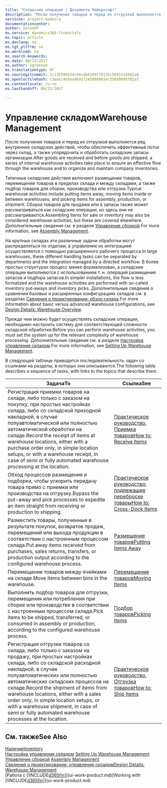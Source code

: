 ```yaml
---
title: "Складские операции | Документы Майкрософт"
description: "После получения товаров и перед их отгрузкой выполняется ряд внутренних складских действий, чтобы обеспечить эффективный поток через склад, а также упорядочить и обработать складские запасы организации."
services: project-madeira
documentationcenter: 
author: SorenGP
ms.service: dynamics365-financials
ms.topic: article
ms.devlang: na
ms.tgt_pltfrm: na
ms.workload: na
ms.search.keywords: 
ms.date: 08/15/2017
ms.author: sgroespe
ms.translationtype: HT
ms.sourcegitcommit: 2c13559bb3dc44cdb61697f5135c5b931e34d2a8
ms.openlocfilehash: c1ea1c4a5ea4b917243d60981ec35050895f82a7
ms.contentlocale: ru-ru
ms.lasthandoff: 09/22/2017

---
```

# <a name="warehouse-management"></a><span data-ttu-id="8e0e4-103">Управление складом</span><span class="sxs-lookup"><span data-stu-id="8e0e4-103">Warehouse Management</span></span>
<span data-ttu-id="8e0e4-104">После получения товаров и перед их отгрузкой выполняется ряд внутренних складских действий, чтобы обеспечить эффективный поток через склад, а также упорядочить и обработать складские запасы организации.</span><span class="sxs-lookup"><span data-stu-id="8e0e4-104">After goods are received and before goods are shipped, a series of internal warehouse activities take place to ensure an effective flow through the warehouse and to organize and maintain company inventories.</span></span>

<span data-ttu-id="8e0e4-105">Типичные складские действия включают размещение товаров, перемещение товаров в пределах склада и между складами, а также подбор товаров для сборки, производства или отгрузки.</span><span class="sxs-lookup"><span data-stu-id="8e0e4-105">Typical warehouse activities include putting items away, moving items inside or between warehouses, and picking items for assembly, production, or shipment.</span></span> <span data-ttu-id="8e0e4-106">Сборка товаров для продажи или в запасы также может рассматриваться как складские операции, но здесь они не рассматриваются.</span><span class="sxs-lookup"><span data-stu-id="8e0e4-106">Assembling items for sale or inventory may also be considered warehouse activities, but these are covered elsewhere.</span></span> <span data-ttu-id="8e0e4-107">Дополнительные сведения см. в разделе [Управление сборкой](assembly-assemble-items.md).</span><span class="sxs-lookup"><span data-stu-id="8e0e4-107">For more information, see [Assembly Management](assembly-assemble-items.md).</span></span>  

<span data-ttu-id="8e0e4-108">На крупных складах эти различные задачи обработки могут распределяться по отделам, а управление их интеграцией осуществляется с помощью расширенного рабочего процесса.</span><span class="sxs-lookup"><span data-stu-id="8e0e4-108">In large warehouses, these different handling tasks can be separated by departments and the integration managed by a directed workflow.</span></span> <span data-ttu-id="8e0e4-109">В более простых структурах процесс менее формализован, а складские операции выполняются с использованием т. н. операций размещения запасов и подбора запасов.</span><span class="sxs-lookup"><span data-stu-id="8e0e4-109">In simpler installations, the flow is less formalized and the warehouse activities are performed with so-called inventory put-aways and inventory picks.</span></span> <span data-ttu-id="8e0e4-110">Дополнительные сведения о сравнении базовых и расширенных конфигурациях складов см. в разделах [Сведения о проектировании: обзор склада](design-details-warehouse-overview.md).</span><span class="sxs-lookup"><span data-stu-id="8e0e4-110">For more information about basic versus advanced warehouse configurations, see [Design Details: Warehouse Overview](design-details-warehouse-overview.md).</span></span>

<span data-ttu-id="8e0e4-111">Прежде чем можно будет осуществлять складские операции, необходимо настроить систему для соответствующей сложности складской обработки.</span><span class="sxs-lookup"><span data-stu-id="8e0e4-111">Before you can perform warehouse activities, you must set the system up for the relevant complexity of warehouse processing.</span></span> <span data-ttu-id="8e0e4-112">Дополнительные сведения см. в разделе [Настройка управления складом](warehouse-setup-warehouse.md).</span><span class="sxs-lookup"><span data-stu-id="8e0e4-112">For more information, see [Setting Up Warehouse Management](warehouse-setup-warehouse.md).</span></span>

 <span data-ttu-id="8e0e4-113">В следующей таблице приводится последовательность задач со ссылками на разделы, в которых они описываются.</span><span class="sxs-lookup"><span data-stu-id="8e0e4-113">The following table describes a sequence of tasks, with links to the topics that describe them.</span></span>   

|<span data-ttu-id="8e0e4-114">**Задача**</span><span class="sxs-lookup"><span data-stu-id="8e0e4-114">**To**</span></span>|<span data-ttu-id="8e0e4-115">**Ссылка**</span><span class="sxs-lookup"><span data-stu-id="8e0e4-115">**See**</span></span>|  
|------------|-------------|  
|<span data-ttu-id="8e0e4-116">Регистрация приемки товаров на складе, либо только с заказом на покупку, при простых настройках склада, либо со складской приходной накладной, в случае полуавтоматической или полностью автоматической обработки на складе.</span><span class="sxs-lookup"><span data-stu-id="8e0e4-116">Record the receipt of items at warehouse locations, either with a purchase order only, in simple location setups, or with a warehouse receipt, in case of semi or fully automated warehouse processing at the location.</span></span>|[<span data-ttu-id="8e0e4-117">Практическое руководство. Приемка товаров</span><span class="sxs-lookup"><span data-stu-id="8e0e4-117">How to: Receive Items</span></span>](warehouse-how-receive-items.md)|
|<span data-ttu-id="8e0e4-118">Обход процессов размещения и подборки, чтобы ускорить передачу товара прямо с приемки или производства на отгрузку.</span><span class="sxs-lookup"><span data-stu-id="8e0e4-118">Bypass the put-away and pick processes to expedite an item straight from receiving or production to shipping.</span></span>|[<span data-ttu-id="8e0e4-119">Практическое руководство: подлежащие переброске товары</span><span class="sxs-lookup"><span data-stu-id="8e0e4-119">How to: Cross-Dock Items</span></span>](warehouse-how-to-cross-dock-items.md)|    
|<span data-ttu-id="8e0e4-120">Разместить товары, полученные в результате покупок, возвратов продаж, перемещений или выхода продукции в соответствии с настроенным процессом склада.</span><span class="sxs-lookup"><span data-stu-id="8e0e4-120">Put away items received from purchases, sales returns, transfers, or production output according to the configured warehouse process.</span></span>|[<span data-ttu-id="8e0e4-121">Размещение товаров</span><span class="sxs-lookup"><span data-stu-id="8e0e4-121">Putting Items Away</span></span>](warehouse-put-away-items.md)|
|<span data-ttu-id="8e0e4-122">Перемещение товаров между ячейками на складе.</span><span class="sxs-lookup"><span data-stu-id="8e0e4-122">Move items between bins in the warehouse.</span></span>|[<span data-ttu-id="8e0e4-123">Перемещение товаров</span><span class="sxs-lookup"><span data-stu-id="8e0e4-123">Moving Items</span></span>](warehouse-move-items.md)|
|<span data-ttu-id="8e0e4-124">Выполнить подбор товаров для отгрузки, перемещения или потребления при сборке или производстве в соответствии с настроенным процессом склада.</span><span class="sxs-lookup"><span data-stu-id="8e0e4-124">Pick items to be shipped, transferred, or consumed in assembly or production, according to the configured warehouse process.</span></span>|[<span data-ttu-id="8e0e4-125">Подбор товаров</span><span class="sxs-lookup"><span data-stu-id="8e0e4-125">Picking Items</span></span>](warehouse-pick-items.md)|
|<span data-ttu-id="8e0e4-126">Регистрация отгрузки товаров со склада, либо только с заказом на продажу, при простых настройках склада, либо со складской расходной накладной, в случае полуавтоматических или полностью автоматических складских процессов на складе.</span><span class="sxs-lookup"><span data-stu-id="8e0e4-126">Record the shipment of items from warehouse locations, either with a sales order only, in simple location setups, or with a warehouse shipment, in case of semi or fully automated warehouse processes at the location.</span></span>|[<span data-ttu-id="8e0e4-127">Практическое руководство. Отгрузка товаров</span><span class="sxs-lookup"><span data-stu-id="8e0e4-127">How to: Ship Items</span></span>](warehouse-how-ship-items.md)|  

## <a name="see-also"></a><span data-ttu-id="8e0e4-128">См. также</span><span class="sxs-lookup"><span data-stu-id="8e0e4-128">See Also</span></span>  
 [<span data-ttu-id="8e0e4-129">Наличие</span><span class="sxs-lookup"><span data-stu-id="8e0e4-129">Inventory</span></span>](inventory-manage-inventory.md)  
 <span data-ttu-id="8e0e4-130">[Настройка управления складом](warehouse-setup-warehouse.md)   </span><span class="sxs-lookup"><span data-stu-id="8e0e4-130">[Setting Up Warehouse Management](warehouse-setup-warehouse.md)   </span></span>  
 <span data-ttu-id="8e0e4-131">[Управление сборкой](assembly-assemble-items.md)  </span><span class="sxs-lookup"><span data-stu-id="8e0e4-131">[Assembly Management](assembly-assemble-items.md)  </span></span>  
[<span data-ttu-id="8e0e4-132">Сведения о проектировании: управление складом</span><span class="sxs-lookup"><span data-stu-id="8e0e4-132">Design Details: Warehouse Management</span></span>](design-details-warehouse-management.md)  
 <span data-ttu-id="8e0e4-133">[Работа с [!INCLUDE[d365fin](includes/d365fin_md.md)]](ui-work-product.md)</span><span class="sxs-lookup"><span data-stu-id="8e0e4-133">[Working with [!INCLUDE[d365fin](includes/d365fin_md.md)]](ui-work-product.md)</span></span>  

